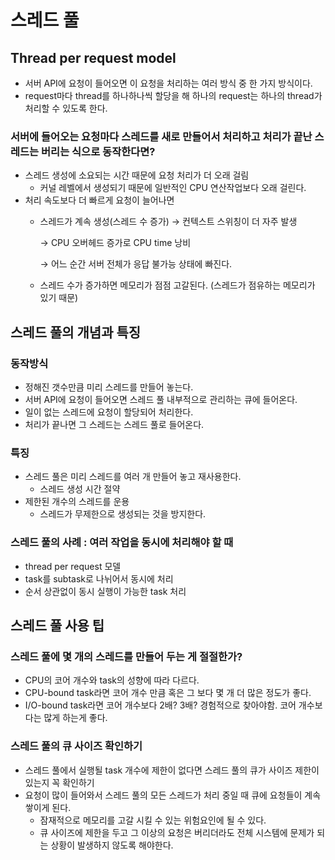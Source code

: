# 스레드 풀

## Thread per request model

- 서버 API에 요청이 들어오면 이 요청을 처리하는 여러 방식 중 한 가지 방식이다.
- request마다 thread를 하나하나씩 할당을 해 하나의 request는 하나의 thread가 처리할 수 있도록 한다.

### 서버에 들어오는 요청마다 스레드를 새로 만들어서 처리하고 처리가 끝난 스레드는 버리는 식으로 동작한다면?

- 스레드 생성에 소요되는 시간 때문에 요청 처리가 더 오래 걸림
    - 커널 레벨에서 생성되기 때문에 일반적인 CPU 연산작업보다 오래 걸린다.
- 처리 속도보다 더 빠르게 요청이 늘어나면
    - 스레드가 계속 생성(스레드 수 증가) → 컨텍스트 스위칭이 더 자주 발생
        
        → CPU 오버헤드 증가로 CPU time 낭비
        
        → 어느 순간 서버 전체가 응답 불가능 상태에 빠진다.
        
    - 스레드 수가 증가하면 메모리가 점점 고갈된다. (스레드가 점유하는 메모리가 있기 때문)

## 스레드 풀의 개념과 특징

### 동작방식

- 정해진 갯수만큼 미리 스레드를 만들어 놓는다.
- 서버 API에 요청이 들어오면 스레드 풀 내부적으로 관리하는 큐에 들어온다.
- 일이 없는 스레드에 요청이 할당되어 처리한다.
- 처리가 끝나면 그 스레드는 스레드 풀로 들어온다.

### 특징

- 스레드 풀은 미리 스레드를 여러 개 만들어 놓고 재사용한다.
    - 스레드 생성 시간 절약
- 제한된 개수의 스레드를 운용
    - 스레드가 무제한으로 생성되는 것을 방지한다.

### 스레드 풀의 사례 : 여러 작업을 동시에 처리해야 할 때

- thread per request 모델
- task를 subtask로 나뉘어서 동시에 처리
- 순서 상관없이 동시 실행이 가능한 task 처리

## 스레드 풀 사용 팁

### 스레드 풀에 몇 개의 스레드를 만들어 두는 게 절절한가?

- CPU의 코어 개수와 task의 성향에 따라 다르다.
- CPU-bound task라면 코어 개수 만큼 혹은 그 보다 몇 개 더 많은 정도가 좋다.
- I/O-bound task라면 코어 개수보다 2배? 3배? 경험적으로 찾아야함. 코어 개수보다는 많게 하는게 좋다.

### 스레드 풀의 큐 사이즈 확인하기

- 스레드 풀에서 실행될 task 개수에 제한이 없다면 스레드 풀의 큐가 사이즈 제한이 있는지 꼭 확인하기
- 요청이 많이 들어와서 스레드 풀의 모든 스레드가 처리 중일 때 큐에 요청들이 계속 쌓이게 된다.
    - 잠재적으로 메모리를 고갈 시킬 수 있는 위험요인에 될 수 있다.
    - 큐 사이즈에 제한을 두고 그 이상의 요청은 버리더라도 전체 시스템에 문제가 되는 상황이 발생하지 않도록 해야한다.